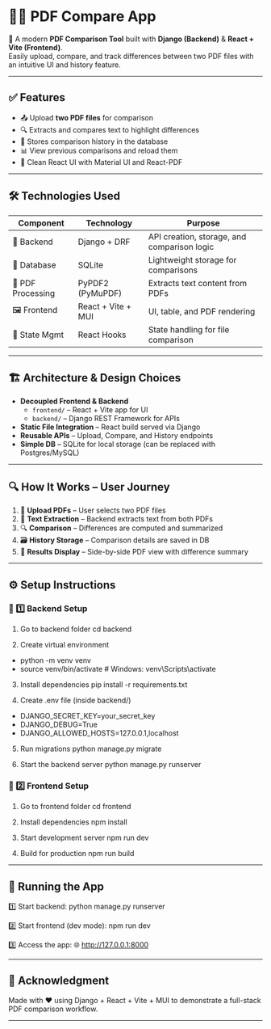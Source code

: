 # 📄✨ PDF Compare App  

🚀 A modern **PDF Comparison Tool** built with **Django (Backend)** & **React + Vite (Frontend)**.  
Easily upload, compare, and track differences between two PDF files with an intuitive UI and history feature.  

---

## ✅ Features  

- 📤 Upload **two PDF files** for comparison  
- 🔍 Extracts and compares text to highlight differences  
- 📝 Stores comparison history in the database  
- 📊 View previous comparisons and reload them  
- 🎨 Clean React UI with Material UI and React-PDF  

---

## 🛠️ Technologies Used  

| Component         | Technology            | Purpose                                     |
|-------------------|-----------------------|---------------------------------------------|
| 🧠 Backend        | Django + DRF          | API creation, storage, and comparison logic |
| 💾 Database       | SQLite                | Lightweight storage for comparisons         |
| 📄 PDF Processing | PyPDF2 (PyMuPDF)      | Extracts text content from PDFs             |
| 🖼️ Frontend       | React + Vite + MUI    | UI, table, and PDF rendering                |
| 🔗 State Mgmt     | React Hooks           | State handling for file comparison          |

---

## 🏗️ Architecture & Design Choices  

- **Decoupled Frontend & Backend**  
  - `frontend/` – React + Vite app for UI  
  - `backend/` – Django REST Framework for APIs  
- **Static File Integration** – React build served via Django  
- **Reusable APIs** – Upload, Compare, and History endpoints  
- **Simple DB** – SQLite for local storage (can be replaced with Postgres/MySQL)  

---

## 🔍 How It Works – User Journey  

1. 📄 **Upload PDFs** – User selects two PDF files  
2. 🧠 **Text Extraction** – Backend extracts text from both PDFs  
3. 🔍 **Comparison** – Differences are computed and summarized  
4. 🗃️ **History Storage** – Comparison details are saved in DB  
5. 📜 **Results Display** – Side-by-side PDF view with difference summary  

---

## ⚙️ Setup Instructions  

### 🔹 1️⃣ Backend Setup  

1. Go to backend folder
cd backend

2. Create virtual environment
- python -m venv venv
- source venv/bin/activate      # Windows: venv\Scripts\activate

3. Install dependencies
pip install -r requirements.txt

4. Create .env file (inside backend/)
- DJANGO_SECRET_KEY=your_secret_key
- DJANGO_DEBUG=True
- DJANGO_ALLOWED_HOSTS=127.0.0.1,localhost

5. Run migrations
python manage.py migrate

6. Start the backend server
python manage.py runserver

### 🔹 2️⃣ Frontend Setup  

1. Go to frontend folder
cd frontend

2. Install dependencies
npm install

3. Start development server
npm run dev

4. Build for production
npm run build

---

## 🚀 Running the App

1️⃣ Start backend:
   python manage.py runserver

2️⃣ Start frontend (dev mode):
   npm run dev

3️⃣ Access the app:
🌐 http://127.0.0.1:8000

---
  
## 🙏 Acknowledgment

Made with ❤️ using Django + React + Vite + MUI to demonstrate a full-stack PDF comparison workflow.

---
